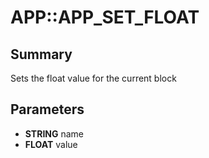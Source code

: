 # APP::APP_SET_FLOAT

## Summary
Sets the float value for the current block

## Parameters
* **STRING** name
* **FLOAT** value